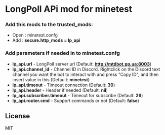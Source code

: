 # LongPoll APi mod for minetest

### Add this mods to the trusted_mods:
- Open : minetest.confg
- Add : **secure.http_mods = lp_api**

### Add parameters if needed in to minetest.confg
* **lp_api.url** - LongPoll server url (Default: **http://mtdbot.pp.ua:8003**)
* **lp_api.channel_id** - Channel ID in Discord. Rightclick on the Discord text channel you want the bot to interact with and press "Copy ID", and then insert value in this (Default: **minetest**)
* **lp_api.timeout** - Timeout connection (Default: **30**)
* **lp_api.header** - Header if needed (Default: **nil**)
* **lp_api.subscriber.timeout** - Timeout for subscribe (Default: **26**)
* **lp_api.router.cmd** - Support commands or not (Default: **false**)

License
----

MIT